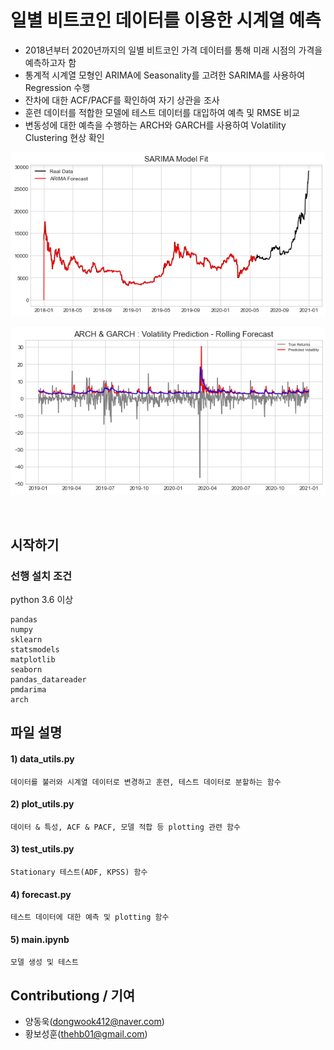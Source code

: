 # 일별 비트코인 데이터를 이용한 시계열 예측
- 2018년부터 2020년까지의 일별 비트코인 가격 데이터를 통해 미래 시점의 가격을 예측하고자 함
- 통계적 시계열 모형인 ARIMA에 Seasonality를 고려한 SARIMA를 사용하여 Regression 수행
- 잔차에 대한 ACF/PACF를 확인하여 자기 상관을 조사
- 훈련 데이터를 적합한 모델에 테스트 데이터를 대입하여 예측 및 RMSE 비교
- 변동성에 대한 예측을 수행하는 ARCH와 GARCH를 사용하여 Volatility Clustering 현상 확인
<p align="center"><img src="./img/result1.png"></p>
<p align="center"><img src="./img/result2.png"></p>
<br/>

## 시작하기

### 선행 설치 조건

python 3.6 이상

```
pandas
numpy
sklearn
statsmodels
matplotlib
seaborn
pandas_datareader
pmdarima
arch
```

## 파일 설명
#### 1) data_utils.py

    데이터를 불러와 시계열 데이터로 변경하고 훈련, 테스트 데이터로 분할하는 함수

#### 2) plot_utils.py

    데이터 & 특성, ACF & PACF, 모델 적합 등 plotting 관련 함수

#### 3) test_utils.py

    Stationary 테스트(ADF, KPSS) 함수
    
#### 4) forecast.py

    테스트 데이터에 대한 예측 및 plotting 함수
    
#### 5) main.ipynb

    모델 생성 및 테스트
    
## Contributiong / 기여

* 양동욱(dongwook412@naver.com)
* 황보성훈(thehb01@gmail.com)
